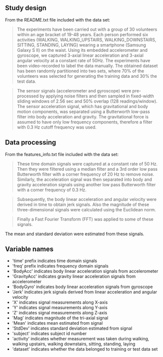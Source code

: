 ## Study design ##

From the README.txt file included with the data set:

> The experiments have been carried out with a group of 30 volunteers within an age bracket of 19-48 years. Each person performed six activities (WALKING, WALKING_UPSTAIRS, WALKING_DOWNSTAIRS, SITTING, STANDING, LAYING) wearing a smartphone (Samsung Galaxy S II) on the waist. Using its embedded accelerometer and gyroscope, we captured 3-axial linear acceleration and 3-axial angular velocity at a constant rate of 50Hz. The experiments have been video-recorded to label the data manually. The obtained dataset has been randomly partitioned into two sets, where 70% of the volunteers was selected for generating the training data and 30% the test data. 

> The sensor signals (accelerometer and gyroscope) were pre-processed by applying noise filters and then sampled in fixed-width sliding windows of 2.56 sec and 50% overlap (128 readings/window). The sensor acceleration signal, which has gravitational and body motion components, was separated using a Butterworth low-pass filter into body acceleration and gravity. The gravitational force is assumed to have only low frequency components, therefore a filter with 0.3 Hz cutoff frequency was used.

## Data processing ##

From the features_info.txt file included with the data set:

> These time domain signals were captured at a constant rate of 50 Hz. Then they were filtered using a median filter and a 3rd order low pass Butterworth filter with a corner frequency of 20 Hz to remove noise. Similarly, the acceleration signal was then separated into body and gravity acceleration signals using another low pass Butterworth filter with a corner frequency of 0.3 Hz. 

> Subsequently, the body linear acceleration and angular velocity were derived in time to obtain jerk signals. Also the magnitude of these three-dimensional signals were calculated using the Euclidean norm. 

> Finally a Fast Fourier Transform (FFT) was applied to some of these signals. 

The mean and standard deviation were estimated from these signals.

## Variable names ##

* 'time' prefix indicates time domain signals
* 'freq' prefix indicates frequency domain signals
* 'BodyAcc' indicates body linear acceleration signals from accelerometer
* 'GravityAcc' indicates gravity linear acceleration signals from accelerometer
* 'BodyGyro' indicates body linear acceleration signals from gyroscope
* 'Jerk' indicates jerk signals derived from linear acceleration and angular velocity
* 'X' indicates signal measurements along X-axis
* 'Y' indicates signal measurements along Y-axis
* 'Z' indicates signal measurements along Z-axis
* 'Mag' indicates magnitude of the tri-axial signal
* 'Mean' indicates mean estimated from signal
* 'StdDev' indicates standard deviation estimated from signal
* 'subject' indicates subject id number
* 'activity' indicates whether measurement was taken during walking,
  walking upstairs, walking downstairs, sitting, standing, laying
* 'dataset' indicates whether the data belonged to training or test data set

